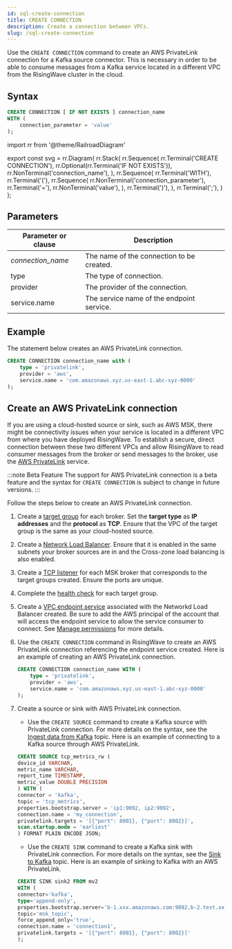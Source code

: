 ```yaml
---
id: sql-create-connection
title: CREATE CONNECTION
description: Create a connection between VPCs.
slug: /sql-create-connection
---
```

<head>
  <link rel="canonical" href="https://docs.risingwave.com/docs/current/sql-create-connection/" />
</head>

Use the `CREATE CONNECTION` command to create an AWS PrivateLink connection for a Kafka source connector. This is necessary in order to be able to consume messages from a Kafka service located in a different VPC from the RisingWave cluster in the cloud.

## Syntax

```sql
CREATE CONNECTION [ IF NOT EXISTS ] connection_name
WITH (
    connection_parameter = 'value'
);
```

import rr from '@theme/RailroadDiagram'

export const svg = rr.Diagram(
    rr.Stack(
        rr.Sequence(
            rr.Terminal('CREATE CONNECTION'),
            rr.Optional(rr.Terminal('IF NOT EXISTS')),
            rr.NonTerminal('connection_name'),
        ),
        rr.Sequence(
            rr.Terminal('WITH'),
            rr.Terminal('('),
            rr.Sequence(
                rr.NonTerminal('connection_parameter'),
                rr.Terminal('='),
                rr.NonTerminal('value'),
            ),
            rr.Terminal(')'),
        ),
        rr.Terminal(';'),
    )
);

<drawer SVG={svg} />

## Parameters

|Parameter or clause            | Description           |
|-------------------------------|-----------------------|
|*connection_name*              |The name of the connection to be created.|
|type                           |The type of connection.|
|provider                       |The provider of the connection.|
|service.name                   |The service name of the endpoint service.|

## Example

The statement below creates an AWS PrivateLink connection.

```sql
CREATE CONNECTION connection_name with (
    type = 'privatelink',
    provider = 'aws',
    service.name = 'com.amazonaws.xyz.us-east-1.abc-xyz-0000'
);
```

## Create an AWS PrivateLink connection

If you are using a cloud-hosted source or sink, such as AWS MSK, there might be connectivity issues when your service is located in a different VPC from where you have deployed RisingWave. To establish a secure, direct connection between these two different VPCs and allow RisingWave to read consumer messages from the broker or send messages to the broker, use the [AWS PrivateLink](https://docs.aws.amazon.com/vpc/latest/privatelink/privatelink-share-your-services.html) service.

:::note Beta Feature
The support for AWS PrivateLink connection is a beta feature and the syntax for `CREATE CONNECTION` is subject to change in future versions.
:::

Follow the steps below to create an AWS PrivateLink connection.

1. Create a [target group](https://docs.aws.amazon.com/elasticloadbalancing/latest/network/create-target-group.html) for each broker. Set the **target type** as **IP addresses** and the **protocol** as **TCP**. Ensure that the VPC of the target group is the same as your cloud-hosted source.

2. Create a [Network Load Balancer](https://docs.aws.amazon.com/elasticloadbalancing/latest/network/create-network-load-balancer.html). Ensure that it is enabled in the same subnets your broker sources are in and the Cross-zone load balancing is also enabled.

3. Create a [TCP listener](https://docs.aws.amazon.com/elasticloadbalancing/latest/network/create-listener.html) for each MSK broker that corresponds to the target groups created. Ensure the ports are unique.

4. Complete the [health check](https://docs.aws.amazon.com/elasticloadbalancing/latest/network/target-group-health-checks.html) for each target group.

5. Create a [VPC endpoint service](https://docs.aws.amazon.com/vpc/latest/privatelink/create-endpoint-service.html) associated with the Networkd Load Balancer created. Be sure to add the AWS principal of the account that will access the endpoint service to allow the service consumer to connect. See [Manage permissions](https://docs.aws.amazon.com/vpc/latest/privatelink/configure-endpoint-service.html#add-remove-permissions) for more details.

6. Use the `CREATE CONNECTION` command in RisingWave to create an AWS PrivateLink connection referencing the endpoint service created. Here is an example of creating an AWS PrivateLink connection.

    ```sql
    CREATE CONNECTION connection_name WITH (
        type = 'privatelink',
        provider = 'aws',
        service.name = 'com.amazonaws.xyz.us-east-1.abc-xyz-0000'
    );
    ```

7. Create a source or sink with AWS PrivateLink connection.
    - Use the `CREATE SOURCE` command to create a Kafka source with PrivateLink connection. For more details on the syntax, see the [Ingest data from Kafka](/create-source/create-source-kafka.md) topic. Here is an example of connecting to a Kafka source through AWS PrivateLink.

    ```sql
    CREATE SOURCE tcp_metrics_rw (
    device_id VARCHAR,
    metric_name VARCHAR,
    report_time TIMESTAMP,
    metric_value DOUBLE PRECISION
    ) WITH (
    connector = 'kafka',
    topic = 'tcp_metrics',
    properties.bootstrap.server = 'ip1:9092, ip2:9092',
    connection.name = 'my_connection',
    privatelink.targets = '[{"port": 8001}, {"port": 8002}]',
    scan.startup.mode = 'earliest'
    ) FORMAT PLAIN ENCODE JSON;
    ```

     - Use the `CREATE SINK` command to create a Kafka sink with PrivateLink connection. For more details on the syntax, see the [Sink to Kafka](/guides/create-sink-kafka.md) topic. Here is an example of sinking to Kafka with an AWS PrivateLink.

    ```sql
    CREATE SINK sink2 FROM mv2
    WITH (
    connector='kafka',
    type='append-only',
    properties.bootstrap.server='b-1.xxx.amazonaws.com:9092,b-2.test.xxx.amazonaws.com:9092',
    topic='msk_topic',
    force_append_only='true',
    connection.name = 'connection1',
    privatelink.targets = '[{"port": 8001}, {"port": 8002}]'
    );
    ```
